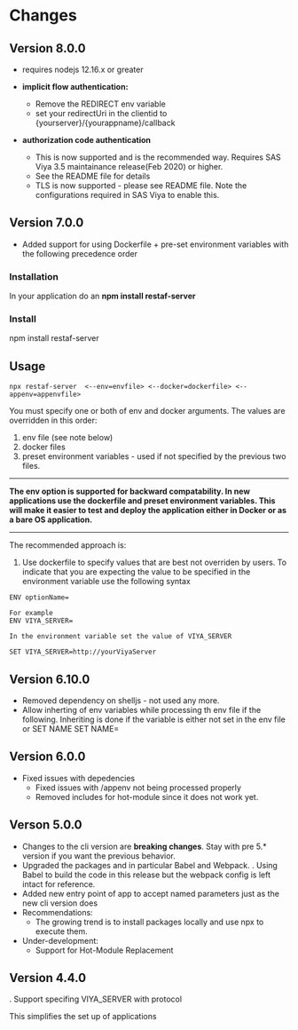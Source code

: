 # Changes

## Version 8.0.0

- requires nodejs 12.16.x or greater

- **implicit flow authentication:**
  - Remove the REDIRECT env variable
  - set your redirectUri in the clientid to {yourserver}/{yourappname}/callback

- **authorization code authentication**
  - This is now supported and is the recommended way. Requires SAS Viya 3.5 maintainance release(Feb 2020) or higher.
  - See the README file for details
  - TLS is now supported - please see README file. Note the configurations required in SAS Viya to enable this.

## Version 7.0.0

- Added support for using Dockerfile + pre-set environment variables with the following precedence order

### Installation

In your application do an **npm install restaf-server**

### Install

npm install restaf-server

## Usage

```script
npx restaf-server  <--env=envfile> <--docker=dockerfile> <--appenv=appenvfile>
```

You must specify one or both of env and docker arguments. The values are overridden in this order:

1. env file (see note below)
2. docker files
3. preset environment variables - used if not specified by the previous two files.

---

  **The env option is supported for backward compatability. In new applications use the dockerfile and preset environment variables. This will make it easier to test and deploy the application either in Docker or as a bare OS application.**

---

The recommended approach is:

1. Use dockerfile  to specify values that are best not overriden by users. To indicate that you are expecting the value to be specified in the environment variable use the following syntax

```docker
ENV optionName=

For example
ENV VIYA_SERVER=

In the environment variable set the value of VIYA_SERVER

SET VIYA_SERVER=http://yourViyaServer

```

## Version 6.10.0

- Removed dependency on shelljs - not used any more.
- Allow inherting of env variables while processing th env file if the following. Inheriting is done if the variable is either not set in the env file or
         SET NAME
         SET NAME=

## Version 6.0.0

- Fixed issues with depedencies
  - Fixed issues with /appenv not being processed properly
  - Removed includes for hot-module since it does not work yet.

## Verson 5.0.0

- Changes to the cli version are **breaking changes**. Stay with pre 5.* version if you want the previous behavior.
- Upgraded the packages and in particular Babel and Webpack.
    . Using Babel to build the code in this release but the webpack config is left intact for reference.
- Added new entry point of app to accept named parameters just as the new cli version does
- Recommendations:
  - The growing trend is to install packages locally and use npx to execute them.
- Under-development:
  - Support for Hot-Module Replacement

## Version 4.4.0

  . Support specifing VIYA_SERVER with protocol

  This simplifies the set up of applications
  
